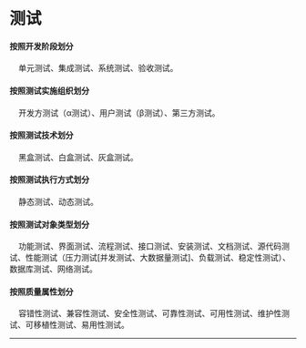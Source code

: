# 测试

#### 按照开发阶段划分
    单元测试、集成测试、系统测试、验收测试。

#### 按照测试实施组织划分
    开发方测试（α测试）、用户测试（β测试）、第三方测试。

#### 按照测试技术划分
    黑盒测试、白盒测试、灰盒测试。

#### 按照测试执行方式划分
    静态测试、动态测试。

#### 按照测试对象类型划分
    功能测试、界面测试、流程测试、接口测试、安装测试、文档测试、源代码测试、性能测试（压力测试[并发测试、大数据量测试]、负载测试、稳定性测试）、数据库测试、网络测试。

#### 按照质量属性划分
    容错性测试、兼容性测试、安全性测试、可靠性测试、可用性测试、维护性测试、可移植性测试、易用性测试。
    
----
